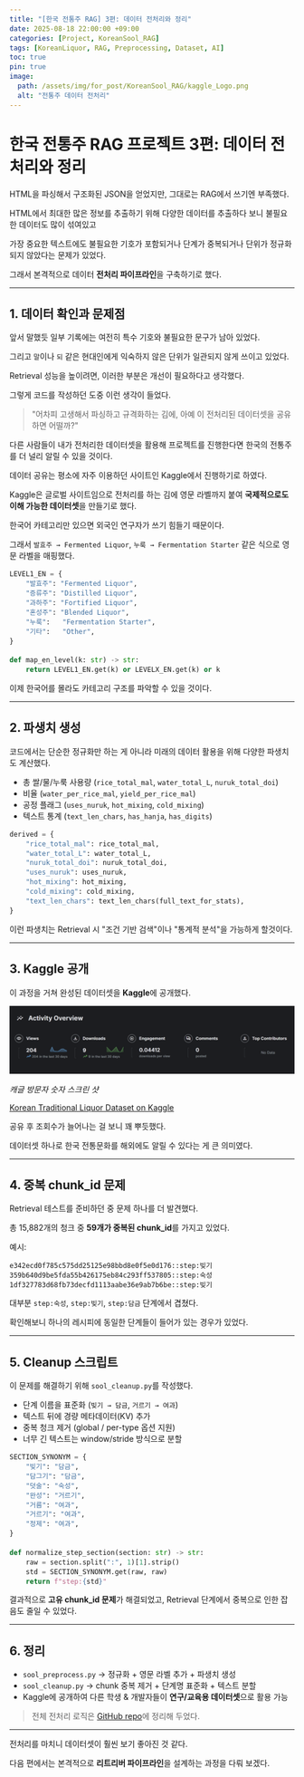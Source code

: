 ```yaml
---
title: "[한국 전통주 RAG] 3편: 데이터 전처리와 정리"
date: 2025-08-18 22:00:00 +09:00
categories: [Project, KoreanSool_RAG]
tags: [KoreanLiquor, RAG, Preprocessing, Dataset, AI]
toc: true
pin: true
image:
  path: /assets/img/for_post/KoreanSool_RAG/kaggle_Logo.png
  alt: "전통주 데이터 전처리"
---
```


# 한국 전통주 RAG 프로젝트 3편: 데이터 전처리와 정리

HTML을 파싱해서 구조화된 JSON을 얻었지만, 그대로는 RAG에서 쓰기엔 부족했다.

HTML에서 최대한 많은 정보를 추출하기 위해 다양한 데이터를 추출하다 보니 불필요한 데이터도 많이 섞여있고

가장 중요한 텍스트에도 불필요한 기호가 포함되거나 단계가 중복되거나 단위가 정규화 되지 않았다는 문제가 있었다. 

그래서 본격적으로 데이터 **전처리 파이프라인**을 구축하기로 했다.  

---

## 1. 데이터 확인과 문제점

앞서 말했듯 일부 기록에는 여전히 특수 기호와 불필요한 문구가 남아 있었다.

그리고 `말`이나 `되` 같은 현대인에게 익숙하지 않은 단위가 일관되지 않게 쓰이고 있었다.

Retrieval 성능을 높이려면, 이러한 부분은 개선이 필요하다고 생각했다.

그렇게 코드를 작성하던 도중 이런 생각이 들었다.

> "어차피 고생해서 파싱하고 규격화하는 김에, 아예 이 전처리된 데이터셋을 공유하면 어떨까?"

다른 사람들이 내가 전처리한 데이터셋을 활용해 프로젝트를 진행한다면 한국의 전통주를 더 널리 알릴 수 있을 것이다.

데이터 공유는 평소에 자주 이용하던 사이트인 Kaggle에서 진행하기로 하였다.

Kaggle은 글로벌 사이트임으로 전처리를 하는 김에 영문 라벨까지 붙여 **국제적으로도 이해 가능한 데이터셋**을 만들기로 했다.  

한국어 카테고리만 있으면 외국인 연구자가 쓰기 힘들기 때문이다.

그래서 `발효주 → Fermented Liquor`, `누룩 → Fermentation Starter` 같은 식으로 영문 라벨을 매핑했다.  

```python
LEVEL1_EN = {
    "발효주": "Fermented Liquor",
    "증류주": "Distilled Liquor",
    "과하주": "Fortified Liquor",
    "혼성주": "Blended Liquor",
    "누룩":   "Fermentation Starter",
    "기타":   "Other",
}

def map_en_level(k: str) -> str:
    return LEVEL1_EN.get(k) or LEVELX_EN.get(k) or k
```

이제 한국어를 몰라도 카테고리 구조를 파악할 수 있을 것이다.  

---

## 2. 파생치 생성

코드에서는 단순한 정규화만 하는 게 아니라 미래의 데이터 활용을 위해 다양한 파생치도 계산했다.  

- 총 쌀/물/누룩 사용량 (`rice_total_mal`, `water_total_L`, `nuruk_total_doi`)  
- 비율 (`water_per_rice_mal`, `yield_per_rice_mal`)  
- 공정 플래그 (`uses_nuruk`, `hot_mixing`, `cold_mixing`)  
- 텍스트 통계 (`text_len_chars`, `has_hanja`, `has_digits`)  

```python
derived = {
    "rice_total_mal": rice_total_mal,
    "water_total_L": water_total_L,
    "nuruk_total_doi": nuruk_total_doi,
    "uses_nuruk": uses_nuruk,
    "hot_mixing": hot_mixing,
    "cold_mixing": cold_mixing,
    "text_len_chars": text_len_chars(full_text_for_stats),
}
```

이런 파생치는 Retrieval 시 "조건 기반 검색"이나 "통계적 분석"을 가능하게 할것이다.  

---

## 3. Kaggle 공개

이 과정을 거쳐 완성된 데이터셋을 **Kaggle**에 공개했다.

![캐글 스크린샷](/assets/img/for_post/KoreanSool_RAG/kaggle_viewer.png)

*캐글 방문자 숫자 스크린 샷*

[Korean Traditional Liquor Dataset on Kaggle](https://www.kaggle.com/datasets/jaeukhan/korean-traditional-liquor-dataset)

공유 후 조회수가 늘어나는 걸 보니 꽤 뿌듯했다.

데이터셋 하나로 한국 전통문화를 해외에도 알릴 수 있다는 게 큰 의미였다.  

---

## 4. 중복 chunk_id 문제

Retrieval 테스트를 준비하던 중 문제 하나를 더 발견했다.

총 15,882개의 청크 중 **59개가 중복된 chunk_id**를 가지고 있었다.  

예시:  
```
e342ecd0f785c575dd25125e98bbd8e0f5e0d176::step:빚기
359b640d9be5fda55b426175eb84c293ff537805::step:숙성
1df327783d68fb73decfd1113aabe36e9ab7b6be::step:빚기
```

대부분 `step:숙성`, `step:빚기`, `step:담금` 단계에서 겹쳤다.

확인해보니 하나의 레시피에 동일한 단계들이 들어가 있는 경우가 있었다.

---

## 5. Cleanup 스크립트

이 문제를 해결하기 위해 `sool_cleanup.py`를 작성했다.  

- 단계 이름을 표준화 (`빚기 → 담금`, `거르기 → 여과`)  
- 텍스트 뒤에 경량 메타데이터(KV) 추가  
- 중복 청크 제거 (global / per-type 옵션 지원)  
- 너무 긴 텍스트는 window/stride 방식으로 분할  

```python
SECTION_SYNONYM = {
    "빚기": "담금",
    "담그기": "담금",
    "덧술": "숙성",
    "완성": "거르기",
    "거름": "여과",
    "거르기": "여과",
    "정제": "여과",
}

def normalize_step_section(section: str) -> str:
    raw = section.split(":", 1)[1].strip()
    std = SECTION_SYNONYM.get(raw, raw)
    return f"step:{std}"
```

결과적으로 **고유 chunk_id 문제**가 해결되었고, Retrieval 단계에서 중복으로 인한 잡음도 줄일 수 있었다.  

---

## 6. 정리

- `sool_preprocess.py` → 정규화 + 영문 라벨 추가 + 파생치 생성  
- `sool_cleanup.py` → chunk 중복 제거 + 단계명 표준화 + 텍스트 분할  
- Kaggle에 공개하여 다른 학생 & 개발자들이 **연구/교육용 데이터셋**으로 활용 가능  

> 전체 전처리 로직은 [GitHub repo](https://github.com/Jaeuk-Han/korean-traditional-liquor-dataset)에 정리해 두었다.

---

전처리를 마치니 데이터셋이 훨씬 보기 좋아진 것 같다.

다음 편에서는 본격적으로 **리트리버 파이프라인**을 설계하는 과정을 다뤄 보겠다.
